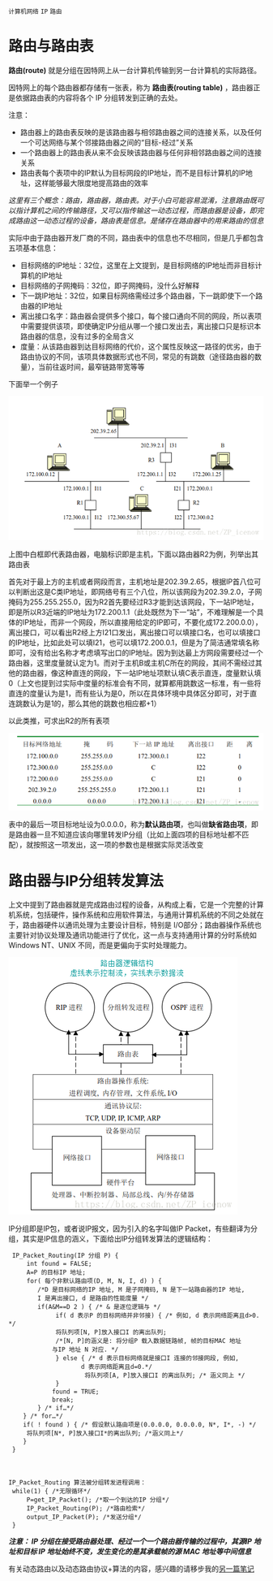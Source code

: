 `计算机网络` `IP` `路由`

路由与路由表
===  
**路由(route)** 就是分组在因特网上从一台计算机传输到另一台计算机的实际路径。  

因特网上的每个路由器都存储有一张表，称为 **路由表(routing table)** ，路由器正是依据路由表的内容将各个 IP 分组转发到正确的去处。  

注意：

+ 路由器上的路由表反映的是该路由器与相邻路由器之间的连接关系，以及任何一个可达网络与某个邻接路由器之间的“目标-经过”关系
+ 一个路由器上的路由表从来不会反映该路由器与任何非相邻路由器之间的连接关系
+ 路由表每个表项中的IP默认为目标网段的IP地址，而不是目标计算机的IP地址，这样能够最大限度地提高路由的效率

_这里有三个概念：路由，路由器，路由表。对于小白可能容易混淆，注意路由既可以指计算机之间的传输路径，又可以指传输这一动态过程，而路由器是设备，即完成路由这一动态过程的设备，路由表是信息。是储存在路由器中的用来路由的信息_

 实际中由于路由器开发厂商的不同，路由表中的信息也不尽相同，但是几乎都包含五项基本信息：
 
+ 目标网络的IP地址：32位，这里在上文提到，是目标网络的IP地址而非目标计算机的IP地址
+ 目标网络的子网掩码：32位，即子网掩码，没什么好解释
+ 下一跳IP地址：32位，如果目标网络需经过多个路由器，下一跳即使下一个路由器的IP地址
+ 离出接口名字：路由器会提供多个接口，每个接口通向不同的网段，所以表项中需要提供该项，即使确定IP分组从哪一个接口发出去，离出接口只是标识本路由器的信息，没有过多的全局含义
+ 度量：从该路由器到达目标网络的代价，这个属性反映这一路径的优劣，由于路由协议的不同，该项具体数据形式也不同，常见的有跳数（途径路由器的数量），当前往返时间，最窄链路带宽等等

下面举一个例子

![luyoubiao1](/img/luyoubiao/luyoubiao1.png)

上图中白框即代表路由器，电脑标识即是主机，下面以路由器R2为例，列举出其路由表

首先对于最上方的主机或者网段而言，主机地址是202.39.2.65，根据IP首八位可以判断出这是C类IP地址，即网络号有三个八位，所以该网段为202.39.2.0，子网掩码为255.255.255.0，因为R2首先要经过R3才能到达该网段，下一站IP地址，即是所以R3近端的IP地址为172.200.1.1（此处既然为下一“站”，不难理解是一个具体的IP地址，而非一个网段，所以直接用给定的IP即可，不要化成172.200.0.0），离出接口，可以看出R2经上方I21口发出，离出接口可以填接口名，也可以填接口的IP地址，比如此处可以填I21，也可以填172.200.0.1，但是为了简洁通常填名称即可，没有给出名称才考虑填写出口的IP地址。因为到达最上方网段需要经过一个路由器，这里度量就认定为1。而对于主机B或主机C所在的网段，其间不需经过其他的路由器，像这种直连的网段，下一站IP地址项默认填C表示直连，度量默认填0（上文也提到过实际中度量的标准会有不同，就算都用跳数这一标准，有一些将直连的度量认为是1，而有些认为是0，所以在具体环境中具体区分即可，对于直连跳数认为是1的，那么其他的跳数也相应都+1）

以此类推，可求出R2的所有表项

![luyoubiao2](/img/luyoubiao/luyoubiao2.png)

表中的最后一项目标地址设为0.0.0.0，称为**默认路由项**，也叫做**缺省路由项**，即是路由器一旦不知道应该向哪里转发IP分组（比如上面四项的目标地址都不匹配），就按照这一项发出，这一项的参数也是根据实际灵活改变

路由器与IP分组转发算法
===

上文中提到了路由器就是完成路由过程的设备，从构成上看，它是一个完整的计算机系统，包括硬件，操作系统和应用软件算法，与通用计算机系统的不同之处就在于，路由器硬件以通讯处理为主要设计目标，特别是 I/O部分；路由器操作系统也主要针对协议处理及通讯功能进行了优化，这一点与支持通用计算的分时系统如 Windows NT、UNIX 不同，而是更偏向于实时处理能力。

![luyoubiao3](/img/luyoubiao/luyoubiao3.png)

IP分组即是IP包，或者说IP报文，因为引入的名字叫做IP Packet，有些翻译为分组，其实是IP信息的涵义，下面给出IP分组转发算法的逻辑结构：

```
 IP_Packet_Routing(IP 分组 P) { 
     int found = FALSE; 
     A=P 的目标IP 地址; 
     for( 每个非默认路由项(D, M, N, I, d) ) { 
        /*D 是目标网络的IP 地址, M 是子网掩码, N 是下一站路由器的IP 地址, 
        I 是离出接口, d 是路由的性能度量 */ 
        if(A&M==D 2 ) { /* & 是逐位逻辑与 */ 
             if( d 表示P 的目标网络并非邻接) { /* 例如, d 表示网络距离且d>0. */ 
             将队列项[N, P]放入接口I 的离出队列; 
             /*[N, P]的涵义是: 将分组P 载入数据链路帧, 帧的目标MAC 地址 
            与IP 地址 N 对应. */ 
             } else { /* d 表示目标网络就是接口I 连接的邻接网段, 例如, 
                    d 表示网络距离且d=0.*/ 
                     将队列项[A, P]放入接口I 的离出队列; /* 涵义同上 */ 
             } 
            found = TRUE; 
            break; 
        } /* if…*/ 
    } /* for…*/ 
    if( ! found ) { /* 假设默认路由项是(0.0.0.0, 0.0.0.0, N*, I*, -) */ 
     将队列项[N*, P]放入接口I*的离出队列; /*涵义同上*/ 
    } 
 } 
 
 
 
IP_Packet_Routing 算法被分组转发进程调用： 
 while(1) { /*无限循环*/ 
     P=get_IP_Packet(); /*取一个到达的IP 分组*/ 
     IP_Packet_Routing(P); /*路由检索*/ 
     output_IP_Packet(P); /*发送分组*/ 
 } 

```

**_注意： IP 分组在接受路由器处理、经过一个一个路由器传输的过程中，其源IP 地址和目标 IP 地址始终不变，发生变化的是其承载帧的源 MAC 地址等中间信息_**

有关动态路由以及动态路由协议+算法的内容，感兴趣的请移步我的[另一篇笔记](http://www.zhaopengdut.top/2018/07/26/浅谈网络层动态路由及路由协议.html)

